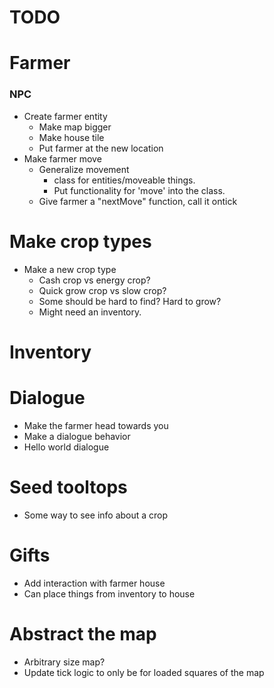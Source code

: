 # TODO

# Farmer
### NPC
- Create farmer entity
    - Make map bigger
    - Make house tile
    - Put farmer at the new location
- Make farmer move
    - Generalize movement
        - class for entities/moveable things.
        - Put functionality for 'move' into the class.
    - Give farmer a "nextMove" function, call it ontick

# Make crop types
- Make a new crop type
    - Cash crop vs energy crop?
    - Quick grow crop vs slow crop?
    - Some should be hard to find? Hard to grow?
    - Might need an inventory.

# Inventory


# Dialogue
- Make the farmer head towards you
- Make a dialogue behavior
- Hello world dialogue

# Seed tooltops
- Some way to see info about a crop

# Gifts
- Add interaction with farmer house
- Can place things from inventory to house


# Abstract the map
- Arbitrary size map?
- Update tick logic to only be for loaded squares of the map
